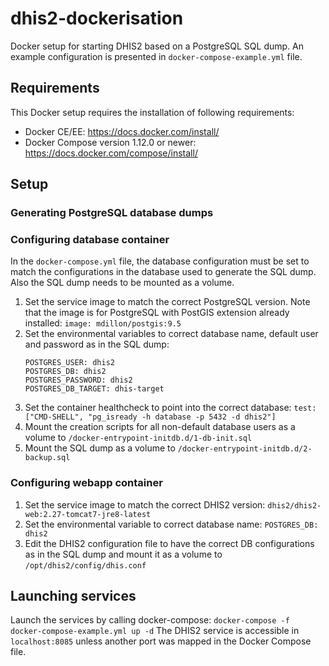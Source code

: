 # dhis2-dockerisation
Docker setup for starting DHIS2 based on a PostgreSQL SQL dump. An example configuration is presented in `docker-compose-example.yml` file.

## Requirements
This Docker setup requires the installation of following requirements:
 - Docker CE/EE: https://docs.docker.com/install/
 - Docker Compose version 1.12.0 or newer: https://docs.docker.com/compose/install/


## Setup

### Generating PostgreSQL database dumps

### Configuring database container
 In the `docker-compose.yml` file, the database configuration must be set to match the configurations in the database used to generate the SQL dump. Also the SQL dump needs to be mounted as a volume.
1. Set the service image to match the correct PostgreSQL version. Note that the image is for PostgreSQL with PostGIS extension already installed:
`image: mdillon/postgis:9.5`
2. Set the environmental variables to correct database name, default user and password as in the SQL dump:
	```
	POSTGRES_USER: dhis2
	POSTGRES_DB: dhis2
	POSTGRES_PASSWORD: dhis2
	POSTGRES_DB_TARGET: dhis-target
	```
3. Set the container healthcheck to point into the correct database:
`test: ["CMD-SHELL", "pg_isready -h database -p 5432 -d dhis2"]`
4. Mount the creation scripts for all non-default database users as a volume to `/docker-entrypoint-initdb.d/1-db-init.sql`
5. Mount the SQL dump as a volume to `/docker-entrypoint-initdb.d/2-backup.sql`

### Configuring webapp container
1. Set the service image to match the correct DHIS2 version:
`dhis2/dhis2-web:2.27-tomcat7-jre8-latest`
2. Set the environmental variable to correct database name:
`POSTGRES_DB: dhis2`
4. Edit the DHIS2 configuration file to have the correct DB configurations as in the SQL dump and mount it as a volume to `/opt/dhis2/config/dhis.conf`


## Launching services
Launch the services by calling docker-compose:
`docker-compose -f docker-compose-example.yml up -d`
The DHIS2 service is accessible in `localhost:8085` unless another port was mapped in the Docker Compose file.
